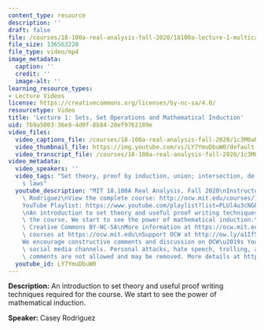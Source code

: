 ```yaml
---
content_type: resource
description: ''
draft: false
file: /courses/18-100a-real-analysis-fall-2020/18100a-lecture-1-multicammp4_360p_16_9.mp4
file_size: 136563220
file_type: video/mp4
image_metadata:
  caption: ''
  credit: ''
  image-alt: ''
learning_resource_types:
- Lecture Videos
license: https://creativecommons.org/licenses/by-nc-sa/4.0/
resourcetype: Video
title: 'Lecture 1: Sets, Set Operations and Mathematical Induction'
uid: 7b9a5003-36e9-4d0f-8b84-20ef9762189e
video_files:
  video_captions_file: /courses/18-100a-real-analysis-fall-2020/1c3M0aPBTrAxgJPGQ0lbmWtFAHTXsd0P9_transcript.webvtt
  video_thumbnail_file: https://img.youtube.com/vi/LY7YmuDbuW0/default.jpg
  video_transcript_file: /courses/18-100a-real-analysis-fall-2020/1c3M0aPBTrAxgJPGQ0lbmWtFAHTXsd0P9_transcript.pdf
video_metadata:
  video_speakers: ''
  video_tags: "Set theory, proof by induction, union; intersection, de morgan\u2019\
    s laws"
  youtube_description: "MIT 18.100A Real Analysis, Fall 2020\nInstructor: Dr. Casey\
    \ Rodriguez\nView the complete course: http://ocw.mit.edu/courses/18-100a-real-analysis-fall-2020/\n\
    YouTube Playlist: https://www.youtube.com/playlist?list=PLUl4u3cNGP61O7HkcF7UImpM0cR_L2gSw\n\
    \nAn introduction to set theory and useful proof writing techniques required for\
    \ the course. We start to see the power of mathematical induction.\n\nLicense:\
    \ Creative Commons BY-NC-SA\nMore information at https://ocw.mit.edu/terms\nMore\
    \ courses at https://ocw.mit.edu\nSupport OCW at http://ow.ly/a1If50zVRlQ\n\n\
    We encourage constructive comments and discussion on OCW\u2019s YouTube and other\
    \ social media channels. Personal attacks, hate speech, trolling, and inappropriate\
    \ comments are not allowed and may be removed. More details at https://ocw.mit.edu/comments."
  youtube_id: LY7YmuDbuW0
---
```

**Description:** An introduction to set theory and useful proof writing techniques required for the course. We start to see the power of mathematical induction.

**Speaker:** Casey Rodriguez